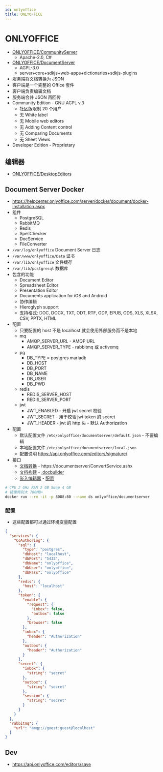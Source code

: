 ```yaml
---
id: onlyoffice
title: ONLYOFFICE
---
```


# ONLYOFFICE

- [ONLYOFFICE/CommunityServer](https://github.com/ONLYOFFICE/CommunityServer)
  - Apache-2.0, C#
- [ONLYOFFICE/DocumentServer](https://github.com/ONLYOFFICE/DocumentServer)
  - AGPL-3.0
  - server+core+sdkjs+web-apps+dictionaries+sdkjs-plugins
- 服务端将文档转换为 JSON
- 客户端是一个完整的 Office 套件
- 客户端负责编辑文档
- 服务端合并 JSON 再回传
- Community Edition - GNU AGPL v.3
  - 社区版限制 20 个用户
  - 无 White label
  - 无 Mobile web editors
  - 无 Adding Content control
  - 无 Comparing Documents
  - 无 Sheet Views
- Developer Edition - Proprietary

## 编辑器

- [ONLYOFFICE/DesktopEditors](https://github.com/ONLYOFFICE/DesktopEditors)

## Document Server Docker

- https://helpcenter.onlyoffice.com/server/docker/document/docker-installation.aspx
- 组件
  - PostgreSQL
  - RabbitMQ
  - Redis
  - SpellChecker
  - DocService
  - FileConverter
- `/var/log/onlyoffice` Document Server 日志
- `/var/www/onlyoffice/Data` 证书
- `/var/lib/onlyoffice` 文件缓存
- `/var/lib/postgresql` 数据库
- 包含的功能
  - Document Editor
  - Spreadsheet Editor
  - Presentation Editor
  - Documents application for iOS and Android
  - 协作编辑
  - Hieroglyph support
  - 支持格式: DOC, DOCX, TXT, ODT, RTF, ODP, EPUB, ODS, XLS, XLSX, CSV, PPTX, HTML
- 配置
  - 只要配置的 host 不是 localhost 就会使用外部服务而不是本地
  - mq
    - AMQP_SERVER_URL - AMQP URL
    - AMQP_SERVER_TYPE - rabbitmq 或 activemq
  - pg
    - DB_TYPE = postgres mariadb
    - DB_HOST
    - DB_PORT
    - DB_NAME
    - DB_USER
    - DB_PWD
  - redis
    - REDIS_SERVER_HOST
    - REDIS_SERVER_PORT
  - jwt
    - JWT_ENABLED - 开启 jwt secret 校验
    - JWT_SECRET - 用于校验 jwt token 的 secret
    - JWT_HEADER - jwt 的 http 头 - 默认 Authorization
- 配置
  - 默认配置文件 `/etc/onlyoffice/documentserver/default.json` - 不要编辑
  - 本地配置文件 `/etc/onlyoffice/documentserver/local.json`
  - 配置说明 https://api.onlyoffice.com/editors/signature/
- 接口
  - [文档转换](https://api.onlyoffice.com/editors/conversionapi) - https://documentserver/ConvertService.ashx
  - [文档构建](https://api.onlyoffice.com/editors/documentbuilderapi) - [.docbuilder](https://api.onlyoffice.com/docbuilder/integrationapi/usingdocbuilderfile)
  - [嵌入编辑器](https://api.onlyoffice.com/editors/example/nodejs) - [配置](https://api.onlyoffice.com/editors/config)

```bash
# CPU 2 GHz RAM 2 GB Swap 4 GB
# 镜像特别大 700MB+
docker run --rm -it -p 8088:80 --name ds onlyoffice/documentserver
```

### 配置

- 这些配置都可以通过环境变量配置

```json
{
  "services": {
    "CoAuthoring": {
      "sql": {
        "type": "postgres",
        "dbHost": "localhost",
        "dbPort": "5432",
        "dbName": "onlyoffice",
        "dbUser": "onlyoffice",
        "dbPass": "onlyoffice"
      },
      "redis": {
        "host": "localhost"
      },
      "token": {
        "enable": {
          "request": {
            "inbox": false,
            "outbox": false
          },
          "browser": false
        },
        "inbox": {
          "header": "Authorization"
        },
        "outbox": {
          "header": "Authorization"
        }
      },
      "secret": {
        "inbox": {
          "string": "secret"
        },
        "outbox": {
          "string": "secret"
        },
        "session": {
          "string": "secret"
        }
      }
    }
  },
  "rabbitmq": {
    "url": "amqp://guest:guest@localhost"
  }
}
```

## Dev

- https://api.onlyoffice.com/editors/save
